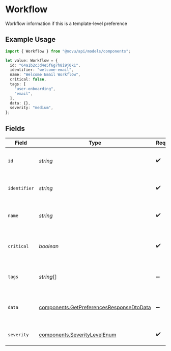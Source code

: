# Workflow

Workflow information if this is a template-level preference

## Example Usage

```typescript
import { Workflow } from "@novu/api/models/components";

let value: Workflow = {
  id: "64a1b2c3d4e5f6g7h8i9j0k1",
  identifier: "welcome-email",
  name: "Welcome Email Workflow",
  critical: false,
  tags: [
    "user-onboarding",
    "email",
  ],
  data: {},
  severity: "medium",
};
```

## Fields

| Field                                                                                                | Type                                                                                                 | Required                                                                                             | Description                                                                                          | Example                                                                                              |
| ---------------------------------------------------------------------------------------------------- | ---------------------------------------------------------------------------------------------------- | ---------------------------------------------------------------------------------------------------- | ---------------------------------------------------------------------------------------------------- | ---------------------------------------------------------------------------------------------------- |
| `id`                                                                                                 | *string*                                                                                             | :heavy_check_mark:                                                                                   | Unique identifier of the workflow                                                                    | 64a1b2c3d4e5f6g7h8i9j0k1                                                                             |
| `identifier`                                                                                         | *string*                                                                                             | :heavy_check_mark:                                                                                   | Workflow identifier used for triggering                                                              | welcome-email                                                                                        |
| `name`                                                                                               | *string*                                                                                             | :heavy_check_mark:                                                                                   | Human-readable name of the workflow                                                                  | Welcome Email Workflow                                                                               |
| `critical`                                                                                           | *boolean*                                                                                            | :heavy_check_mark:                                                                                   | Whether this workflow is marked as critical                                                          | false                                                                                                |
| `tags`                                                                                               | *string*[]                                                                                           | :heavy_minus_sign:                                                                                   | Tags associated with the workflow                                                                    | [<br/>"user-onboarding",<br/>"email"<br/>]                                                           |
| `data`                                                                                               | [components.GetPreferencesResponseDtoData](../../models/components/getpreferencesresponsedtodata.md) | :heavy_minus_sign:                                                                                   | Custom data associated with the workflow                                                             | {<br/>"category": "onboarding",<br/>"priority": "high"<br/>}                                         |
| `severity`                                                                                           | [components.SeverityLevelEnum](../../models/components/severitylevelenum.md)                         | :heavy_check_mark:                                                                                   | Severity of the workflow                                                                             |                                                                                                      |